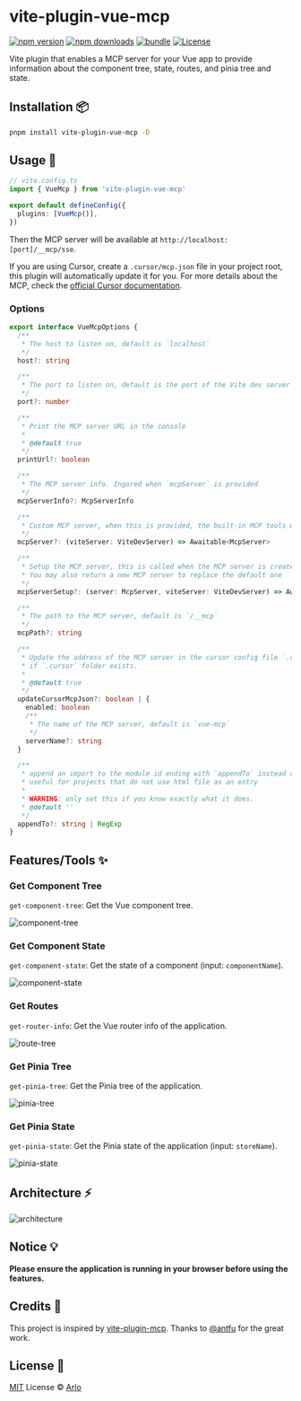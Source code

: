 # vite-plugin-vue-mcp

[![npm version][npm-version-src]][npm-version-href]
[![npm downloads][npm-downloads-src]][npm-downloads-href]
[![bundle][bundle-src]][bundle-href]
[![License][license-src]][license-href]

Vite plugin that enables a MCP server for your Vue app to provide information about the component tree, state, routes, and pinia tree and state.

## Installation 📦

```bash
pnpm install vite-plugin-vue-mcp -D
```

## Usage 🔨

```ts
// vite.config.ts
import { VueMcp } from 'vite-plugin-vue-mcp'

export default defineConfig({
  plugins: [VueMcp()],
})
```

Then the MCP server will be available at `http://localhost:[port]/__mcp/sse`.

If you are using Cursor, create a `.cursor/mcp.json` file in your project root, this plugin will automatically update it for you. For more details about the MCP, check the [official Cursor documentation](https://docs.cursor.com/context/model-context-protocol).

### Options

```ts
export interface VueMcpOptions {
  /**
   * The host to listen on, default is `localhost`
   */
  host?: string

  /**
   * The port to listen on, default is the port of the Vite dev server
   */
  port?: number

  /**
   * Print the MCP server URL in the console
   *
   * @default true
   */
  printUrl?: boolean

  /**
   * The MCP server info. Ingored when `mcpServer` is provided
   */
  mcpServerInfo?: McpServerInfo

  /**
   * Custom MCP server, when this is provided, the built-in MCP tools will be ignored
   */
  mcpServer?: (viteServer: ViteDevServer) => Awaitable<McpServer>

  /**
   * Setup the MCP server, this is called when the MCP server is created
   * You may also return a new MCP server to replace the default one
   */
  mcpServerSetup?: (server: McpServer, viteServer: ViteDevServer) => Awaitable<void | McpServer>

  /**
   * The path to the MCP server, default is `/__mcp`
   */
  mcpPath?: string

  /**
   * Update the address of the MCP server in the cursor config file `.cursor/mcp.json`,
   * if `.cursor` folder exists.
   *
   * @default true
   */
  updateCursorMcpJson?: boolean | {
    enabled: boolean
    /**
     * The name of the MCP server, default is `vue-mcp`
     */
    serverName?: string
  }

  /**
   * append an import to the module id ending with `appendTo` instead of adding a script into body
   * useful for projects that do not use html file as an entry
   *
   * WARNING: only set this if you know exactly what it does.
   * @default ''
   */
  appendTo?: string | RegExp
}
```

## Features/Tools ✨

### Get Component Tree

`get-component-tree`: Get the Vue component tree.

![component-tree](./screenshots/component-tree.gif)

### Get Component State

`get-component-state`: Get the state of a component (input: `componentName`).

![component-state](./screenshots/component-state.gif)

### Get Routes

`get-router-info`: Get the Vue router info of the application.

![route-tree](./screenshots/router-info.gif)

### Get Pinia Tree

`get-pinia-tree`: Get the Pinia tree of the application.

![pinia-tree](./screenshots/pinia-tree.gif)

### Get Pinia State

`get-pinia-state`: Get the Pinia state of the application (input: `storeName`).

![pinia-state](./screenshots/pinia-state.gif)

## Architecture ⚡️

![architecture](./screenshots/architecture.png)

## Notice 💡

**Please ensure the application is running in your browser before using the features.**

## Credits 💖

This project is inspired by [vite-plugin-mcp](https://github.com/antfu/nuxt-mcp/tree/main/packages/vite-plugin-mcp). Thanks to [@antfu](https://github.com/antfu) for the great work.

## License 📖

[MIT](./LICENSE) License © [Arlo](https://github.com/webfansplz)

<!-- Badges -->

[npm-version-src]: https://img.shields.io/npm/v/vite-plugin-vue-mcp?style=flat&colorA=080f12&colorB=1fa669
[npm-version-href]: https://npmjs.com/package/vite-plugin-vue-mcp
[npm-downloads-src]: https://img.shields.io/npm/dm/vite-plugin-vue-mcp?style=flat&colorA=080f12&colorB=1fa669
[npm-downloads-href]: https://npmjs.com/package/vite-plugin-vue-mcp
[bundle-src]: https://img.shields.io/bundlephobia/minzip/vite-plugin-vue-mcp?style=flat&colorA=080f12&colorB=1fa669&label=minzip
[bundle-href]: https://bundlephobia.com/result?p=vite-plugin-vue-mcp
[license-src]: https://img.shields.io/github/license/webfansplz/vite-plugin-vue-mcp.svg?style=flat&colorA=080f12&colorB=1fa669
[license-href]: https://github.com/webfansplz/vite-plugin-vue-mcp/blob/main/LICENSE
